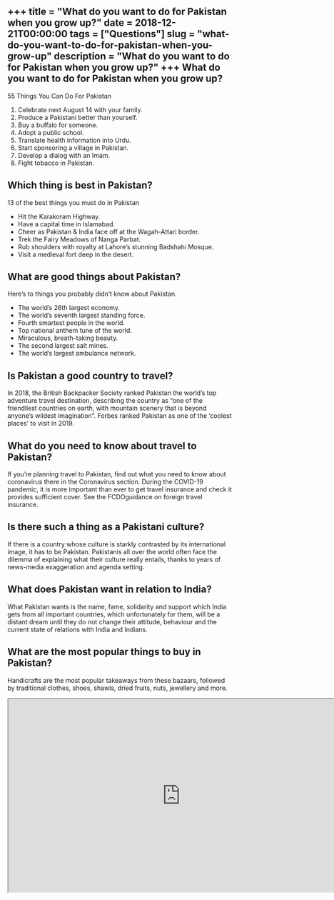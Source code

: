 +++
title = "What do you want to do for Pakistan when you grow up?"
date = 2018-12-21T00:00:00
tags = ["Questions"]
slug = "what-do-you-want-to-do-for-pakistan-when-you-grow-up"
description = "What do you want to do for Pakistan when you grow up?"
+++
What do you want to do for Pakistan when you grow up?
-----------------------------------------------------

55 Things You Can Do For Pakistan

1. Celebrate next August 14 with your family.
2. Produce a Pakistani better than yourself.
3. Buy a buffalo for someone.
4. Adopt a public school.
5. Translate health information into Urdu.
6. Start sponsoring a village in Pakistan.
7. Develop a dialog with an Imam.
8. Fight tobacco in Pakistan.

Which thing is best in Pakistan?
--------------------------------

13 of the best things you must do in Pakistan

- Hit the Karakoram Highway.
- Have a capital time in Islamabad.
- Cheer as Pakistan &amp; India face off at the Wagah-Attari border.
- Trek the Fairy Meadows of Nanga Parbat.
- Rub shoulders with royalty at Lahore’s stunning Badshahi Mosque.
- Visit a medieval fort deep in the desert.

What are good things about Pakistan?
------------------------------------

Here’s to things you probably didn’t know about Pakistan.

- The world’s 26th largest economy.
- The world’s seventh largest standing force.
- Fourth smartest people in the world.
- Top national anthem tune of the world.
- Miraculous, breath-taking beauty.
- The second largest salt mines.
- The world’s largest ambulance network.

Is Pakistan a good country to travel?
-------------------------------------

In 2018, the British Backpacker Society ranked Pakistan the world’s top adventure travel destination, describing the country as “one of the friendliest countries on earth, with mountain scenery that is beyond anyone’s wildest imagination”. Forbes ranked Pakistan as one of the ‘coolest places’ to visit in 2019.

What do you need to know about travel to Pakistan?
--------------------------------------------------

If you’re planning travel to Pakistan, find out what you need to know about coronavirus there in the Coronavirus section. During the COVID-19 pandemic, it is more important than ever to get travel insurance and check it provides sufficient cover. See the FCDOguidance on foreign travel insurance.

Is there such a thing as a Pakistani culture?
---------------------------------------------

If there is a country whose culture is starkly contrasted by its international image, it has to be Pakistan. Pakistanis all over the world often face the dilemma of explaining what their culture really entails, thanks to years of news-media exaggeration and agenda setting.

What does Pakistan want in relation to India?
---------------------------------------------

What Pakistan wants is the name, fame, solidarity and support which India gets from all important countries, which unfortunately for them, will be a distant dream until they do not change their attitude, behaviour and the current state of relations with India and Indians.

What are the most popular things to buy in Pakistan?
----------------------------------------------------

Handicrafts are the most popular takeaways from these bazaars, followed by traditional clothes, shoes, shawls, dried fruits, nuts, jewellery and more.

<iframe allow="accelerometer; autoplay; clipboard-write; encrypted-media; gyroscope; picture-in-picture" allowfullscreen="" class="__youtube_prefs__  epyt-is-override  no-lazyload" data-no-lazy="1" data-origheight="433" data-origwidth="770" data-skipgform_ajax_framebjll="" height="433" id="_ytid_36123" loading="lazy" src="https://www.youtube.com/embed/S_f02yF_sqI?enablejsapi=1&autoplay=0&cc_load_policy=0&cc_lang_pref=&iv_load_policy=1&loop=0&modestbranding=0&rel=1&fs=1&playsinline=0&autohide=2&theme=dark&color=red&controls=1&" title="YouTube player" width="770"></iframe>